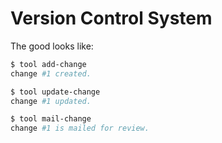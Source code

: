 # Version Control System

The good looks like:

```bash
$ tool add-change
change #1 created.

$ tool update-change
change #1 updated.

$ tool mail-change
change #1 is mailed for review.
```
